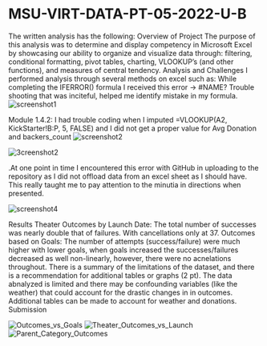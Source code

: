 # MSU-VIRT-DATA-PT-05-2022-U-B
The written analysis has the following:
Overview of Project
The purpose of this analysis was to determine and display competency in Microsoft Excel by showcasing our ability to organize and visualize data through: filtering, conditional formatting, pivot tables, charting, VLOOKUP’s (and other functions), and measures of central tendency.
Analysis and Challenges
I performed analysis through several methods on excel such as:
While completing the IFERROR() formula I received this error → #NAME? Trouble shooting that was inciteful, helped me identify mistake in my formula.
![screenshot1](https://user-images.githubusercontent.com/87838015/176316660-5f752169-f86d-4ad8-ab0c-6d13653fedc9.png)



Module 1.4.2: I had trouble coding when I imputed =VLOOKUP(A2, KickStarter!B:P, 5, FALSE) and I did not get a proper value for Avg Donation and backers_count
 ![screenshot2](https://user-images.githubusercontent.com/87838015/176316661-dae905b7-7047-4258-afff-5314739fa747.png)


![3creenshot2](https://user-images.githubusercontent.com/87838015/176316664-8b18b919-497d-406a-9f0c-332a0f25f1b8.png)


.At one point in time I encountered this error with GitHub in uploading to the repository as I did not offload data from an excel sheet as I should have. This really taught me to pay attention to the minutia in directions when presented.

![screenshot4](https://user-images.githubusercontent.com/87838015/176316662-0ef20db6-8b56-4197-94b4-dca50974648b.png)

Results
Theater Outcomes by Launch Date: The total number of successes was nearly double that of failures. With cancellations only at 37.
Outcomes based on Goals: The number of attempts (success/failure) were much higher with lower goals, when goals increased the successes/failures decreased as well non-linearly, however, there were no acnelations throughout.
There is a summary of the limitations of the dataset, and there is a recommendation for additional tables or graphs (2 pt). The data abnalyzed is limited and there may be confounding variables (like the weather) that could account for the drastic changes in in outcomes. Additional tables can be made to account for weather and donations.
Submission



![Outcomes_vs_Goals](https://user-images.githubusercontent.com/87838015/176316665-1b08b315-9543-42c5-83ac-e26e668b4b9f.png)
![Theater_Outcomes_vs_Launch](https://user-images.githubusercontent.com/87838015/176316663-ad34c621-bd4f-4fbe-be2d-70ff992902d1.png)
![Parent_Category_Outcomes](https://user-images.githubusercontent.com/87838015/176316655-af129929-ce16-4216-8e80-28efd76d8b96.png)
